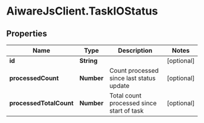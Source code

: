 # AiwareJsClient.TaskIOStatus

## Properties

Name | Type | Description | Notes
------------ | ------------- | ------------- | -------------
**id** | **String** |  | [optional] 
**processedCount** | **Number** | Count processed since last status update | [optional] 
**processedTotalCount** | **Number** | Total count processed since start of task | [optional] 


